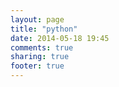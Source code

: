 ```yaml
---
layout: page
title: "python"
date: 2014-05-18 19:45
comments: true
sharing: true
footer: true
---
```






